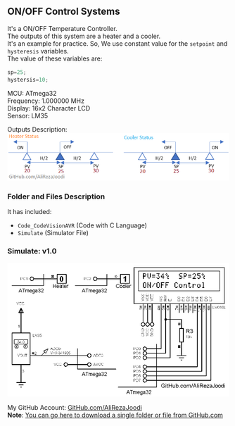 ## ON/OFF Control Systems
It's a ON/OFF Temperature Controller.  
The outputs of this system are a heater and a cooler.  
It's an example for practice. So, We use constant value for the `setpoint` and `hysteresis` variables.  
The value of these variables are:  
``` c
sp=25;
hystersis=10;
```
  
MCU:        ATmega32  
Frequency:  1.000000 MHz  
Display:    16x2 Character LCD  
Sensor:     LM35   

Outputs Description:  
![](OutputsDescription.png)

### Folder and Files Description
It has included:
- `Code_CodeVisionAVR` (Code with C Language)
- `Simulate` (Simulator File)

### Simulate: v1.0
![](Simulate/v1.0.png)

My GitHub Account: [GitHub.com/AliRezaJoodi](https://github.com/AliRezaJoodi)  
**Note**: [You can go here to download a single folder or file from GitHub.com](https://minhaskamal.github.io/DownGit/#/home)
